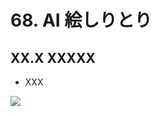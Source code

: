 # 68. AI 絵しりとり

## XX.X XXXXX
- XXX
	
![](https://raw.githubusercontent.com/Siv3D/siv3d.site.resource/main/2025/tutorial3/xxxx/1.png)

```cpp

```

